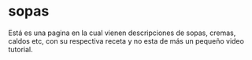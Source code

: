 # sopas
Está es una pagina en la cual vienen descripciones de sopas, cremas, caldos etc, con su respectiva receta y no esta de más un pequeño video tutorial.
